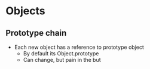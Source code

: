 # Objects

## Prototype chain

- Each new object has a reference to prototype object
  - By default its Object.prototype
  - Can change, but pain in the but